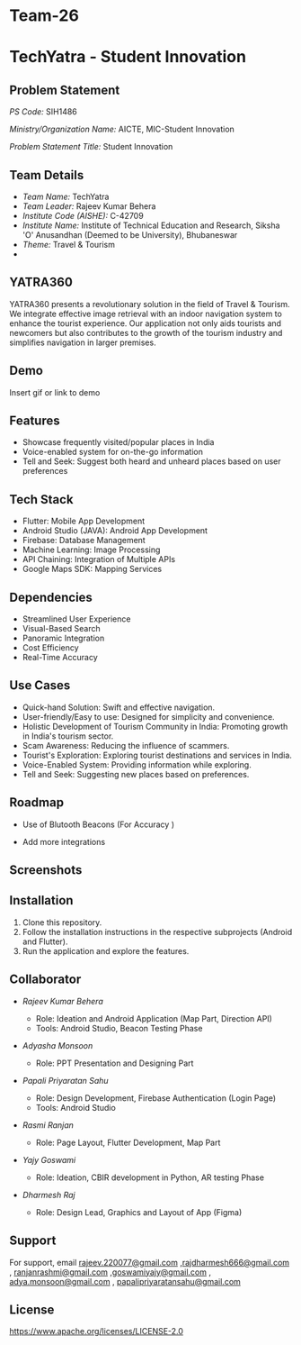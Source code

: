 # Team-26 <br>

# TechYatra - Student Innovation

## Problem Statement

*PS Code:* SIH1486

*Ministry/Organization Name:* AICTE, MIC-Student Innovation

*Problem Statement Title:* Student Innovation

## Team Details
- *Team Name:* TechYatra
- *Team Leader:* Rajeev Kumar Behera
- *Institute Code (AISHE):* C-42709
- *Institute Name:* Institute of Technical Education and Research, Siksha 'O' Anusandhan (Deemed to be University), Bhubaneswar
- *Theme:* Travel & Tourism
- 
## YATRA360

YATRA360 presents a revolutionary solution in the field of Travel & Tourism. We integrate effective image retrieval with an indoor navigation system to enhance the tourist experience. Our application not only aids tourists and newcomers but also contributes to the growth of the tourism industry and simplifies navigation in larger premises.



## Demo

Insert gif or link to demo


## Features

- Showcase frequently visited/popular places in India
- Voice-enabled system for on-the-go information
- Tell and Seek: Suggest both heard and unheard places based on user preferences


## Tech Stack

- Flutter: Mobile App Development
- Android Studio (JAVA): Android App Development
- Firebase: Database Management
- Machine Learning: Image Processing
- API Chaining: Integration of Multiple APIs
- Google Maps SDK: Mapping Services


## Dependencies

- Streamlined User Experience
- Visual-Based Search
- Panoramic Integration
- Cost Efficiency
- Real-Time Accuracy
## Use Cases

- Quick-hand Solution: Swift and effective navigation.
- User-friendly/Easy to use: Designed for simplicity and convenience.
- Holistic Development of Tourism Community in India: Promoting growth in India's tourism sector.
- Scam Awareness: Reducing the influence of scammers.
- Tourist's Exploration: Exploring tourist destinations and services in India.
- Voice-Enabled System: Providing information while exploring.
- Tell and Seek: Suggesting new places based on preferences.
## Roadmap

- Use of Blutooth Beacons (For Accuracy )

- Add more integrations


## Screenshots



## Installation

1. Clone this repository.
2. Follow the installation instructions in the respective subprojects (Android and Flutter).
3. Run the application and explore the features.
    
## Collaborator 

- *Rajeev Kumar Behera*
  - Role: Ideation and Android Application (Map Part, Direction API)
  - Tools: Android Studio, Beacon Testing Phase

- *Adyasha Monsoon*
  - Role: PPT Presentation and Designing Part

- *Papali Priyaratan Sahu*
  - Role: Design Development, Firebase Authentication (Login Page)
  - Tools: Android Studio

- *Rasmi Ranjan*
  - Role: Page Layout, Flutter Development, Map Part

- *Yajy Goswami*
  - Role: Ideation, CBIR development in Python, AR testing Phase

- *Dharmesh Raj*
  - Role: Design Lead, Graphics and Layout of App (Figma)
## Support

For support, email rajeev.220077@gmail.com ,rajdharmesh666@gmail.com , ranjanrashmi@gmail.com ,goswamiyajy@gmail.com , adya.monsoon@gmail.com , papalipriyaratansahu@gmail.com


## License

https://www.apache.org/licenses/LICENSE-2.0


